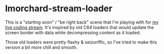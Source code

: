 # lmorchard-stream-loader

This is a "starting soon" / "be right back" scene that I'm playing
with for [my live coding stream](https://twitch.tv/lmorchard). It's
inspired by old C64 loaders that would update the screen border with
data while decompressing content as it loaded.

Those old loaders were pretty flashy & seizuriffic, so I've tried to
make this version a bit more chill and smooth.